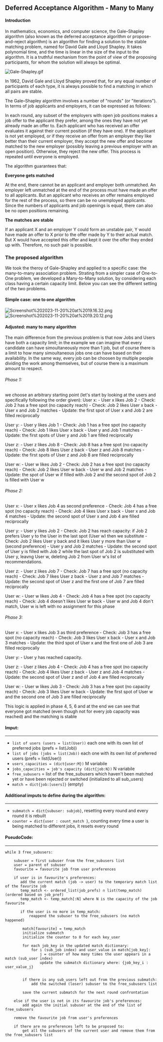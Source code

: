 ## Deferred Acceptance Algorithm - Many to Many

#### Introduction

In mathematics, economics, and computer science, the Gale–Shapley algorithm (also known as the deferred acceptance algorithm or propose-and-reject algorithm) is an algorithm for finding a solution to the stable matching problem, named for David Gale and Lloyd Shapley. It takes polynomial time, and the time is linear in the size of the input to the algorithm. It is a truthful mechanism from the point of view of the proposing participants, for whom the solution will always be optimal.

![Gale-Shapley.gif](attachment:Gale-Shapley.gif)

In 1962, David Gale and Lloyd Shapley proved that, for any equal number of participants of each type, it is always possible to find a matching in which all pairs are stable.


The Gale–Shapley algorithm involves a number of "rounds" (or "iterations"). In terms of job applicants and employers, it can be expressed as follows:

In each round, any subset of the employers with open job positions makes a job offer to the applicant they prefer, among the ones they have not yet already made an offer to.
Each applicant who has received an offer evaluates it against their current position (if they have one). If the applicant is not yet employed, or if they receive an offer from an employer they like better than their current employer, they accept the new offer and become matched to the new employer (possibly leaving a previous employer with an open position). Otherwise, they reject the new offer.
This process is repeated until everyone is employed.

The algorithm guarantees that: 

**Everyone gets matched**

At the end, there cannot be an applicant and employer both unmatched. An employer left unmatched at the end of the process must have made an offer to all applicants. But an applicant who receives an offer remains employed for the rest of the process, so there can be no unemployed applicants. Since the numbers of applicants and job openings is equal, there can also be no open positions remaining.

**The matches are stable**

If an applicant X and an employer Y could form an unstable pair, Y would have made an offer to X prior to the offer made by Y to their actual match. But X would have accepted this offer and kept it over the offer they ended up with. Therefore, no such pair is possible.


### The proposed algorithm 
We took the theroy of Gale–Shapley and applied to a specific case: the many-to-many association problem. Strating from a simpler case of One-to-One problem, we developed a Many-to-Many solution, by considering each class having a certain capacity limit. Below you can see the different setting of the two problems.

#### Simple case: one to one algorithm
![Screenshot%202023-11-20%20at%2019.16.32.png](attachment:Screenshot%202023-11-20%20at%2019.16.32.png)
![Screenshot%202023-11-20%20at%2019.20.12.png](attachment:Screenshot%202023-11-20%20at%2019.20.12.png)

#### Adjusted: many to many algorithm
The main difference from the previous problem is that now Jobs and Users have both a capacity limit; in the example we can imagine that every candidate can have simoultaneously more than 1 job, but of course there is a limit to how many simoultaneous jobs one can have based on their availability. In the same way, every job can be choosen by multiple people dividing the work among themselves, but of course there is a maximum amount to respect. 


###### Phase 1:

we choose an arbitrary starting point (let's start by looking at the users and specifically following the order given): 
User x: 
    - User x likes Job 2 
    - Check: Job 2 has a free spot (no capacity reach)
    - Check: Job 2 likes User x back
    - User x and Job 2 matches
    - Update: the first spot of User x and Job 2 are filled reciprocally

User y: 
    - User y likes Job 1 
    - Check: Job 1 has a free spot (no capacity reach)
    - Check: Job 1 likes User x back
    - User y and Job 1 matches
    - Update: the first spots of User y and Job 1 are filled reciprocally

User z: 
    - User z likes Job 8 
    - Check: Job 8 has a free spot (no capacity reach)
    - Check: Job 8 likes User z back
    - User z and Job 8 matches
    - Update: the first spots of User z and Job 8 are filled reciprocally

User w: 
    - User w likes Job 2 
    - Check: Job 2 has a free spot (no capacity reach)
    - Check: Job 2 likes User w back
    - User w and Job 2 matches
    - Update: the spot of User w if filled with Job 2 and the second spot of Job 2 is filled with User w


###### Phase 2:
User x: 
    - User x likes Job 4 as second preference
    - Check: Job 4 has a free spot (no capacity reach)
    - Check: Job 4 likes User x back
    - User x and Job 4 matches
    - Update: the second spot of User x and Job 4 are filled reciprocally

User y: 
    - User y likes Job 2
    - Check: Job 2 has reach capacity: if Job 2 prefers User y to the User in the last spot (User w) then we substitute
    - Check: Job 2 likes User y back and it likes User y more than User w (second preference)
    - User y and Job 2 matches
    - Update: the second spot of User y is filled with Job 2 while the last spot of Job 2 is substituted with User y, leavng User w, deleting Job 2 from User w's list of recommendations.

User z: 
    - User z likes Job 7 
    - Check: Job 7 has a free spot (no capacity reach)
    - Check: Job 7 likes User z back
    - User z and Job 7 matches
    - Update: the second spot of User z and the first one of Job 7 are filled reciprocally

User w: 
    - User w likes Job 4
    - Check: Job 4 has a free spot (no capacity reach)
    - Check: Job 4 doesn't likes User w back
    - User w and Job 4 don't match, User w is left with no assignment for this phase

###### Phase 3:
User x: 
    - User x likes Job 3 as third preference
    - Check: Job 3 has a free spot (no capacity reach)
    - Check: Job 3 likes User x back
    - User x and Job 3 matches
    - Update: the third spot of User x and the first one of Job 3 are filled reciprocally

User y: 
    - User y has reached capacity. 

User z: 
    - User z likes Job 4 
    - Check: Job 4 has a free spot (no capacity reach)
    - Check: Job 4 likes User z back
    - User z and Job 4 matches
    - Update: the second spot of User z and of Job 4 are filled reciprocally

User w: 
    - User w likes Job 3
    - Check: Job 3 has a free spot (no capacity reach)
    - Check: Job 3 likes User w back
    - Update: the first spot of User w and the second one of Job 3 are filled reciprocally



This logic is applied in phase 4, 5, 6 and at the end we can see that everyone got matched (even though not for every job capacity was reached) and the matching is stable 



#### Imput:
----------------
- `list of users (users = list(User))` each one with its own list of preferred jobs (prefs = list(Job))
- `list of jobs (jobs = list(Job))` each one with its own list of preferred users (prefs = list(User))
- `users_capacities = (dict{user:M})` M variabile 
- `jobs_capacities = job's capacity (dict{job:N})` N variabile 
- `free_subusers` = list of the free_subusers which haven't been matched yet or have been rejected or switched
    (initialized to all sub_users)
- `match = dict{job:[users]}` (empty)

#### Additional imputs to define during the algorithm: 
----------------
- `submatch = dict{subuser: subjob}`, resetting every round and every round it is rebuilt
- `counter = dict{user : count_match }`, counting every time a user is being matched to different jobs, it resets every round

#### PseudoCode: 
-----------------

    while ∃ free_subusers:

        subuser = first subuser from the free_subusers list 
        user = parent of subuser
        favourite = favourite job from user preferences
        
        if user is in favourite's preferences:
           add the current match (job -> user) to the temporary match list of the favurite job 
           temp_match <- ordered_list(job_prefs) ∩ list(temp_match) (ordered based on job_pref) 
           temp_match <- temp_match[:N] where N is the capacity of the job favourite
           
           if the user is no more in temp_match: 
               reappend the subuser to the free_subusers (no match happened)
            
            match[favourite] = temp_match
            initialize submatch
            initialize the counter to 0 for each key_user
            
            for each job_key in the updated match dictionary: 
                for i (sub_job index) and user_value in match[job_key]:
                    j = counter of how many times the user appears in a match (sub_user index)
                    update the submatch dictionary where: {job_key_i : user_value_j}
                    
            
            if there is any sub_users left out from the previous submatch: 
                add the switched (loser) subuser to the free_subusers list
            
            save the current submatch for the next round confrontation 
           
        else if the user is not in its favourite job's preferences:
            add again the initial subuser at the end of the list of free_subusers

        remove the favourite job from user's preferences
        
        if there are no preferences left to be proposed to:
            get all the subusers of the current user and remove them from the free_subusers list 
